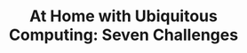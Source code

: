 ---
title: "At Home with Ubiquitous Computing: Seven Challenges"
layout: default
year: 2001
authors: [ W. Keith Edwards, Rebecca E. Grinter ]
tags: [ UbiComp, Design Principles ]
citation: "Edwards, W.K., Grinter, R.E. (2001). At Home with Ubiquitous Computing: Seven Challenges. In: Abowd, G.D., Brumitt, B., Shafer, S. (eds) Ubicomp 2001: Ubiquitous Computing. UbiComp 2001. Lecture Notes in Computer Science, vol 2201. Springer, Berlin, Heidelberg. https://doi.org/10.1007/3-540-45427-6_22"
type: Conference Paper
---